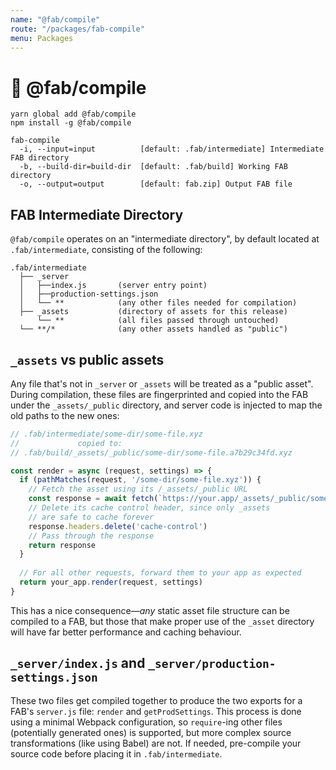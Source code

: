 ```yaml
---
name: "@fab/compile"
route: "/packages/fab-compile"
menu: Packages
---
```


# 💎 @fab/compile

```
yarn global add @fab/compile
npm install -g @fab/compile
```

```
fab-compile
  -i, --input=input          [default: .fab/intermediate] Intermediate FAB directory
  -b, --build-dir=build-dir  [default: .fab/build] Working FAB directory
  -o, --output=output        [default: fab.zip] Output FAB file
```

## FAB Intermediate Directory

`@fab/compile` operates on an "intermediate directory", by default located at `.fab/intermediate`, consisting of the following:

```
.fab/intermediate
  ├── _server
  │   ├──index.js       (server entry point)
  │   ├──production-settings.json
  │   └── **            (any other files needed for compilation)
  ├── _assets           (directory of assets for this release)
      └── **            (all files passed through untouched)
  └── **/*              (any other assets handled as "public")
```

## `_assets` vs public assets

Any file that's not in `_server` or `_assets` will be treated as a "public asset". During compilation, these files are fingerprinted and copied into the FAB under the `_assets/_public` directory, and server code is injected to map the old paths to the new ones:

```js
// .fab/intermediate/some-dir/some-file.xyz
//             copied to:
// .fab/build/_assets/_public/some-dir/some-file.a7b29c34fd.xyz

const render = async (request, settings) => {
  if (pathMatches(request, '/some-dir/some-file.xyz')) {
    // Fetch the asset using its /_assets/_public URL
    const response = await fetch(`https://your.app/_assets/_public/some-dir/some-file.a7b29c34fd.xyz`)
    // Delete its cache control header, since only _assets 
    // are safe to cache forever
    response.headers.delete('cache-control')
    // Pass through the response
    return response
  }
  
  // For all other requests, forward them to your app as expected
  return your_app.render(request, settings)
}
```

This has a nice consequence—_any_ static asset file structure can be compiled to a FAB, but those that make proper use of the `_asset` directory will have far better performance and caching behaviour.

## `_server/index.js` and `_server/production-settings.json`

These two files get compiled together to produce the two exports for a FAB's `server.js` file: `render` and `getProdSettings`. This process is done using a minimal Webpack configuration, so `require`-ing other files (potentially generated ones) is supported, but more complex source transformations (like using Babel) are not. If needed, pre-compile your source code before placing it in `.fab/intermediate`.
